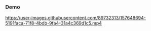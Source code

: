 ### Demo

https://user-images.githubusercontent.com/89732313/157648694-5191faca-71f8-4bdb-9fa4-31a4c369d1c5.mp4
